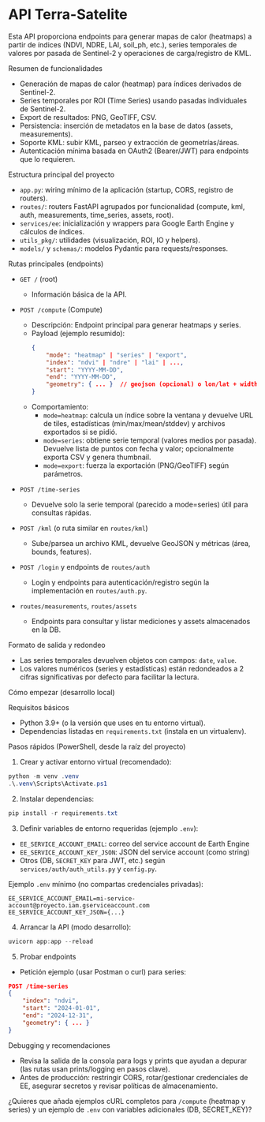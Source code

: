 # API Terra-Satelite

Esta API proporciona endpoints para generar mapas de calor (heatmaps) a
partir de índices (NDVI, NDRE, LAI, soil_ph, etc.), series temporales de
valores por pasada de Sentinel-2 y operaciones de carga/registro de KML.

Resumen de funcionalidades

- Generación de mapas de calor (heatmap) para índices derivados de Sentinel-2.
- Series temporales por ROI (Time Series) usando pasadas individuales de Sentinel-2.
- Export de resultados: PNG, GeoTIFF, CSV.
- Persistencia: inserción de metadatos en la base de datos (assets, measurements).
- Soporte KML: subir KML, parseo y extracción de geometrías/áreas.
- Autenticación mínima basada en OAuth2 (Bearer/JWT) para endpoints que lo requieren.

Estructura principal del proyecto

- `app.py`: wiring mínimo de la aplicación (startup, CORS, registro de routers).
- `routes/`: routers FastAPI agrupados por funcionalidad (compute, kml, auth, measurements, time_series, assets, root).
- `services/ee`: inicialización y wrappers para Google Earth Engine y cálculos de índices.
- `utils_pkg/`: utilidades (visualización, ROI, IO y helpers).
- `models/` y `schemas/`: modelos Pydantic para requests/responses.

Rutas principales (endpoints)

- `GET /` (root)
	- Información básica de la API.

- `POST /compute` (Compute)
	- Descripción: Endpoint principal para generar heatmaps y series.
	- Payload (ejemplo resumido):
		```json
		{
			"mode": "heatmap" | "series" | "export",
			"index": "ndvi" | "ndre" | "lai" | ...,
			"start": "YYYY-MM-DD",
			"end": "YYYY-MM-DD",
			"geometry": { ... }  // geojson (opcional) o lon/lat + width_m/height_m
		}
		```
	- Comportamiento:
		- `mode=heatmap`: calcula un índice sobre la ventana y devuelve URL de tiles, estadísticas (min/max/mean/stddev) y archivos exportados si se pidió.
		- `mode=series`: obtiene serie temporal (valores medios por pasada). Devuelve lista de puntos con fecha y valor; opcionalmente exporta CSV y genera thumbnail.
		- `mode=export`: fuerza la exportación (PNG/GeoTIFF) según parámetros.

- `POST /time-series`
	- Devuelve solo la serie temporal (parecido a mode=series) útil para consultas rápidas.

- `POST /kml` (o ruta similar en `routes/kml`)
	- Sube/parsea un archivo KML, devuelve GeoJSON y métricas (área, bounds, features).

- `POST /login` y endpoints de `routes/auth`
	- Login y endpoints para autenticación/registro según la implementación en `routes/auth.py`.

- `routes/measurements`, `routes/assets`
	- Endpoints para consultar y listar mediciones y assets almacenados en la DB.

Formato de salida y redondeo

- Las series temporales devuelven objetos con campos: `date`, `value`.
- Los valores numéricos (series y estadísticas) están redondeados a 2 cifras significativas por defecto para facilitar la lectura.

Cómo empezar (desarrollo local)

Requisitos básicos

- Python 3.9+ (o la versión que uses en tu entorno virtual).
- Dependencias listadas en `requirements.txt` (instala en un virtualenv).

Pasos rápidos (PowerShell, desde la raíz del proyecto)

1) Crear y activar entorno virtual (recomendado):

```powershell
python -m venv .venv
.\.venv\Scripts\Activate.ps1
```

2) Instalar dependencias:

```powershell
pip install -r requirements.txt
```

3) Definir variables de entorno requeridas (ejemplo `.env`):

- `EE_SERVICE_ACCOUNT_EMAIL`: correo del service account de Earth Engine
- `EE_SERVICE_ACCOUNT_KEY_JSON`: JSON del service account (como string)
- Otros (DB, `SECRET_KEY` para JWT, etc.) según `services/auth/auth_utils.py` y `config.py`.

Ejemplo `.env` mínimo (no compartas credenciales privadas):

```
EE_SERVICE_ACCOUNT_EMAIL=mi-service-account@proyecto.iam.gserviceaccount.com
EE_SERVICE_ACCOUNT_KEY_JSON={...}
```

4) Arrancar la API (modo desarrollo):

```powershell
uvicorn app:app --reload
```

5) Probar endpoints

- Petición ejemplo (usar Postman o curl) para series:

```json
POST /time-series
{
	"index": "ndvi",
	"start": "2024-01-01",
	"end": "2024-12-31",
	"geometry": { ... }
}
```

Debugging y recomendaciones

- Revisa la salida de la consola para logs y prints que ayudan a depurar (las rutas usan prints/logging en pasos clave).
- Antes de producción: restringir CORS, rotar/gestionar credenciales de EE, asegurar secretos y revisar políticas de almacenamiento.

¿Quieres que añada ejemplos cURL completos para `/compute` (heatmap y series) y un ejemplo de `.env` con variables adicionales (DB, SECRET_KEY)?

